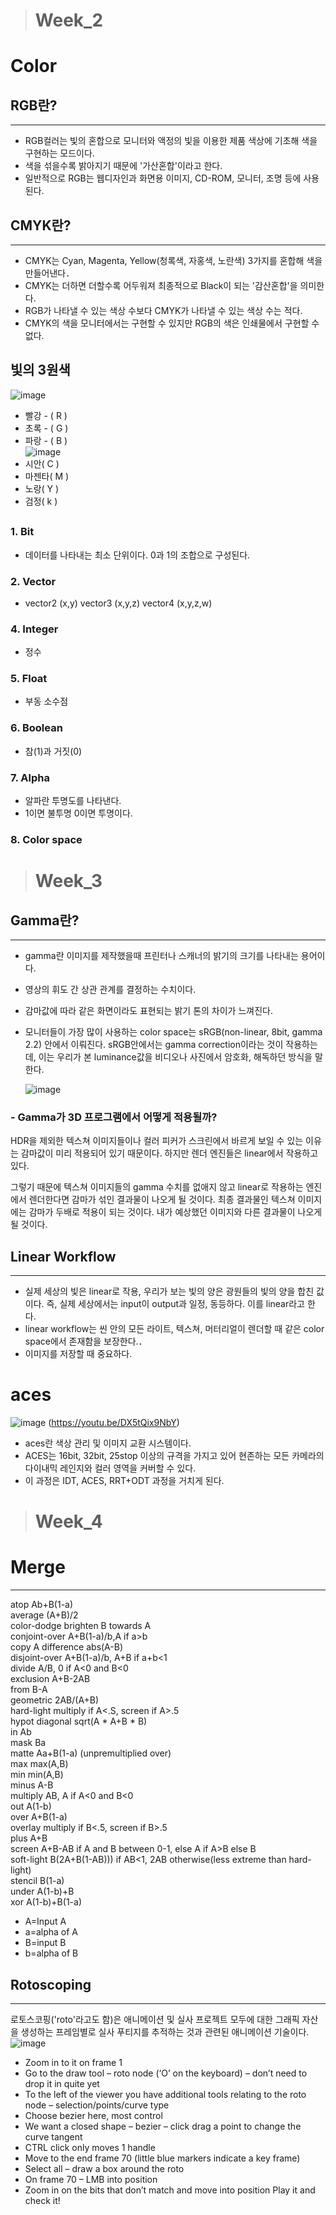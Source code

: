 > # Week_2
# Color
## RGB란?
-------------------
+ RGB컬러는 빛의 혼합으로 모니터와 액정의 빛을 이용한 제품 색상에 기초해 색을 구현하는 모드이다.
+ 색을 섞을수록 밝아지기 때문에 '가산혼합'이라고 한다.　　　
+ 일반적으로 RGB는 웹디자인과 화면용 이미지, CD-ROM, 모니터, 조명 등에 사용된다.
## CMYK란?
------------------
+ CMYK는 Cyan, Magenta, Yellow(청록색, 자홍색, 노란색) 3가지를 혼합해 색을 만들어낸다．　　　　　
+ CMYK는 더하면 더할수록 어두워져 최종적으로 Black이 되는 '감산혼합'을 의미한다. 
+ RGB가 나타낼 수 있는 색상 수보다 CMYK가 나타낼 수 있는 색상 수는 적다.
+ CMYK의 색을 모니터에서는 구현할 수 있지만 RGB의 색은 인쇄물에서 구현할 수 없다.

## 빛의 3원색   
 ![image](https://wowpress.co.kr/wow2.0/w_guide/assets/img/g2_2_01.jpg)   
+ 빨강 - ( R )
+ 초록 - ( G )
+ 파랑 - ( B )   
 ![image](https://wowpress.co.kr/wow2.0/w_guide/assets/img/g2_2_02.jpg)
+ 시안( C )   
+ 마젠타( M )   
+ 노랑( Y )   
+ 검정( k )

## 
### 1. Bit
* 데이터를 나타내는 최소 단위이다. 0과 1의 조합으로 구성된다.
### 2. Vector
+ vector2 (x,y) vector3 (x,y,z) vector4 (x,y,z,w)
### 4. Integer
+ 정수
### 5. Float
+ 부동 소수점
### 6. Boolean
+ 참(1)과 거짓(0)
### 7. Alpha
+ 알파란 투명도를 나타낸다.   
+ 1이면 불투명 0이면 투명이다.
### 8. Color space
> # Week_3
## Gamma란?
-------------------
+ gamma란 이미지를 제작했을때 프린터나 스캐너의 밝기의 크기를 나타내는 용어이다.
+ 영상의 휘도 간 상관 관계를 결정하는 수치이다.　　
+ 감마값에 따라 같은 화면이라도 표현되는 밝기 톤의 차이가 느껴진다.
+ 모니터들이 가장 많이 사용하는 color space는 sRGB(non-linear, 8bit, gamma 2.2) 안에서 이뤄진다. sRGB안에서는 gamma correction이라는 것이 작용하는데, 이는 우리가 본 luminance값을 비디오나 사진에서 암호화, 해독하던 방식을 말한다.   

    ![image](https://news.samsungdisplay.com/wp-content/uploads/2017/05/1-32.jpg)   
### - Gamma가 3D 프로그램에서 어떻게 적용될까?
 

HDR을 제외한 텍스쳐 이미지들이나 컬러 피커가 스크린에서 바르게 보일 수 있는 이유는 감마값이 미리 적용되어 있기 때문이다. 하지만 렌더 엔진들은 linear에서 작용하고 있다.
    
그렇기 때문에 텍스쳐 이미지들의 gamma 수치를 없애지 않고 linear로 작용하는 엔진에서 렌더한다면 감마가 섞인 결과물이 나오게 될 것이다. 최종 결과물인 텍스쳐 이미지에는 감마가 두배로 적용이 되는 것이다. 내가 예상했던 이미지와 다른 결과물이 나오게 될 것이다.
## Linear Workflow
------------------

+ 실제 세상의 빛은 linear로 작용, 우리가 보는 빛의 양은 광원들의 빛의 양을 합친 값이다. 즉, 실제 세상에서는 input이 output과 일정, 동등하다. 이를 linear라고 한다.
+ linear workflow는 씬 안의 모든 라이트, 텍스쳐, 머터리얼이 렌더할 때 같은 color space에서 존재함을 보장한다.．　　　　　
+ 이미지를 저장할 때 중요하다.


# aces    

![image](http://www.oscars.org/sites/oscars/files/aces_share2.png)
(https://youtu.be/DX5tQix9NbY)
+ aces란 색상 관리 및 이미지 교환 시스템이다.
+ ACES는 16bit, 32bit, 25stop 이상의 규격을 가지고 있어 현존하는 모든 카메라의 다이내믹 레인지와 컬러 영역을 커버할 수 있다.
+ 이 과정은 IDT, ACES, RRT+ODT 과정을 
거치게 된다.
> # Week_4
# Merge
-------------------
atop Ab+B(1-a)   
average (A+B)/2   
color-dodge brighten B towards A   
conjoint-over A+B(1-a)/b,A if a>b   
copy A
difference abs(A-B)   
disjoint-over A+B(1-a)/b, A+B if a+b<1   
divide A/B, 0 if A<0 and B<0   
exclusion A+B-2AB   
from B-A   
geometric 2AB/(A+B)   
hard-light multiply if A<.S, screen if A>.5   
hypot diagonal sqrt(A * A+B * B)   
in Ab   
mask Ba   
matte Aa+B(1-a) (unpremultiplied over)   
max max(A,B)   
min min(A,B)   
minus A-B   
multiply AB, A if A<0 and B<0    
out A(1-b)   
over A+B(1-a)   
overlay multiply if B<.5, screen if B>.5    
plus A+B   
screen A+B-AB if A and B between 0-1, else A if A>B else B    
soft-light B(2A+B(1-AB))) if AB<1, 2AB otherwise(less extreme than hard-light)   
stencil B(1-a)   
under A(1-b)+B   
xor A(1-b)+B(1-a)   

+ A=Input A
+ a=alpha of A
+ B=input B
+ b=alpha of B

## Rotoscoping
------------
로토스코핑('roto'라고도 함)은 애니메이션 및 실사 프로젝트 모두에 대한 그래픽 자산을 생성하는 프레임별로 실사 푸티지를 추적하는 것과 관련된 애니메이션 기술이다.   
 ![image](https://www.foundry.com/sites/default/files/paragraphs/hero-images/Header_nuke_rotoscoping.jpg)

+  Zoom in to it on frame 1
+ Go to the draw tool – roto node (‘O’ on the keyboard) – don’t need to drop it in quite yet
+ To the left of the viewer you have additional tools relating to the roto node – selection/points/curve type
+ Choose bezier here, most control
+ We want a closed shape – bezier – click drag a point to change the curve tangent
+ CTRL click only moves 1 handle
+ Move to the end frame 70 (little blue markers indicate a key frame)
+ Select all – draw a box around the roto
+ On frame 70 – LMB into position
+ Zoom in on the bits that don’t match and move into position
Play it and check it!
